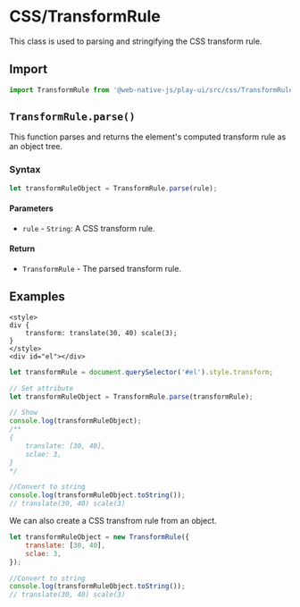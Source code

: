 # CSS/TransformRule

This class is used to parsing and stringifying the CSS transform rule.

## Import

```javascript
import TransformRule from '@web-native-js/play-ui/src/css/TransformRule.js';
```

## `TransformRule.parse()`

This function parses and returns the element's computed transform rule as an object tree.

### Syntax

```javascript
let transformRuleObject = TransformRule.parse(rule);
```

#### Parameters

* `rule` - `String`: A CSS transform rule.

#### Return

* `TransformRule` - The parsed transform rule.

## Examples

```markup
<style>
div {
    transform: translate(30, 40) scale(3);
}
</style>
<div id="el"></div>
```

```javascript
let transformRule = document.querySelector('#el').style.transform;

// Set attribute
let transformRuleObject = TransformRule.parse(transformRule);

// Show
console.log(transformRuleObject);
/**
{
    translate: [30, 40],
    sclae: 3,
}
*/

//Convert to string
console.log(transformRuleObject.toString());
// translate(30, 40) scale(3)
```

We can also create a CSS transfrom rule from an object.

```javascript
let transformRuleObject = new TransformRule({
    translate: [30, 40],
    sclae: 3,
});

//Convert to string
console.log(transformRuleObject.toString());
// translate(30, 40) scale(3)
```

